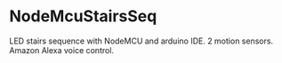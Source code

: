 # NodeMcuStairsSeq
LED stairs sequence with NodeMCU and arduino IDE.
2 motion sensors.
Amazon Alexa voice control.
